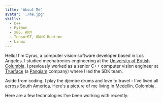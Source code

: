 ```yaml
---
title: 'About Me'
avatar: './me.jpg'
skills:
  - C++
  - Python
  - x86, ARM
  - TensorRT, ONNX Runtime
  - Linux
---
```


Hello! I'm Cyrus, a computer vision software developer based in Los Angeles. I studied mechatronics engineering at the [University of British Columbia](https://mech.ubc.ca/undergraduate/curriculum/program-options/mechatronics/).
I previously worked as a senior C++ computer vision engineer at [Trueface](https://www.trueface.ai/) (a [Pangiam](https://pangiam.com/) company) where I led the SDK team.

Aside from coding, I play the djembe drums and love to travel - I've lived all across South America. Here's a picture of me living in Medellín, Colombia. 

Here are a few technologies I've been working with recently:

